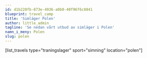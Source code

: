 ```yaml
---
id: d1b220fb-873e-4936-a0b0-40f96f6c8841
blueprint: travel_camp
title: 'Simläger Polen'
author: little_admin
tagline: 'Se nedan vårt utbud av simläger i Polen'
namn_i_meny: Polen
slug: polen
---
```

<p>[list_travels type="traningslager" sport="simning" location="polen"]</p>
